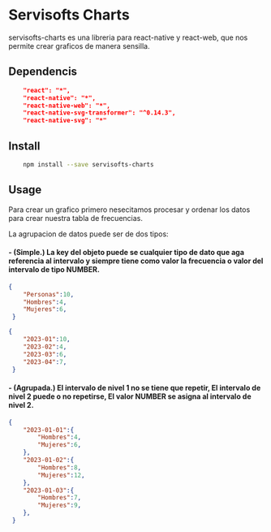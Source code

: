 # Servisofts Charts
servisofts-charts es una libreria para react-native y react-web, que nos permite crear graficos de manera sensilla.

## Dependencis
```json
    "react": "*",
    "react-native": "*",
    "react-native-web": "*",
    "react-native-svg-transformer": "^0.14.3",
    "react-native-svg": "*"
```


## Install

```bash
    npm install --save servisofts-charts
```

## Usage

Para crear un grafico primero nesecitamos procesar y ordenar los datos para crear nuestra tabla de frecuencias.

La agrupacion de datos puede ser de dos tipos:
#### - (Simple.)  La key del objeto puede se cualquier tipo de dato que aga referencia al intervalo y siempre tiene como valor la frecuencia o valor del intervalo de tipo NUMBER.

```json
{ 
    "Personas":10, 
    "Hombres":4,
    "Mujeres":6,
 }
```
```json
{ 
    "2023-01":10, 
    "2023-02":4,
    "2023-03":6,
    "2023-04":7,
 }
```
#### - (Agrupada.) El intervalo de nivel 1 no se tiene que repetir, El intervalo de nivel 2 puede o no repetirse, El valor NUMBER se asigna al intervalo de nivel 2.

 



```json
{ 
    "2023-01-01":{
        "Hombres":4,
        "Mujeres":6,
    }, 
    "2023-01-02":{
        "Hombres":8,
        "Mujeres":12,
    }, 
    "2023-01-03":{
        "Hombres":7,
        "Mujeres":9,
    }, 
 }
```




